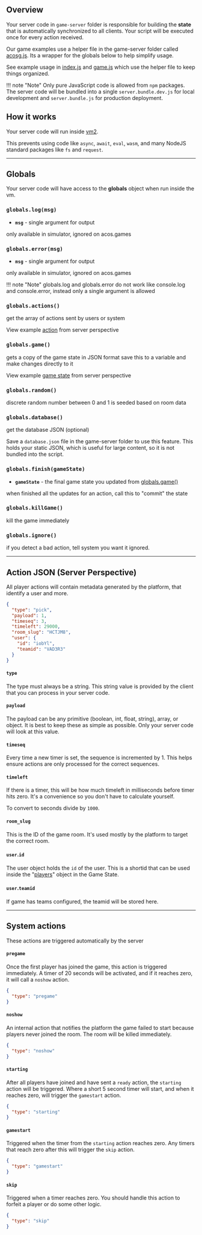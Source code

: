 ## Overview

Your server code in `game-server` folder is responsible for building the **state** that is automatically synchronized to all clients.  Your script will be executed once for every action received.

Our game examples use a helper file in the game-server folder called [acosg.js](https://github.com/acosgames/tictactoe/blob/main/game-server/acosg.js). Its a wrapper for the globals below to help simplify usage.

See example usage in [index.js](https://github.com/acosgames/tictactoe/blob/main/game-server/index.js) and [game.js](https://github.com/acosgames/tictactoe/blob/main/game-server/game.js) which use the helper file to keep things organized.

!!! note "Note"
    Only pure JavaScript code is allowed from `npm` packages.  The server code will be bundled into a single `server.bundle.dev.js` for local development and `server.bundle.js` for production deployment.

## How it works

Your server code will run inside [vm2](https://github.com/patriksimek/vm2).  

This prevents using code like `async`, `await`, `eval`, `wasm`, and many NodeJS standard packages like `fs` and `request`.

---

## Globals

Your server code will have access to the **globals** object when run inside the vm.


### **`globals.log(msg)`**

- **`msg`** - single argument for output

only available in simulator, ignored on acos.games 

### **`globals.error(msg)`**

- **`msg`** - single argument for output

only available in simulator, ignored on acos.games 

!!! note "Note"
    globals.log and globals.error do not work like console.log and console.error, instead only a single argument is allowed

### **`globals.actions()`**

get the array of actions sent by users or system

View example [action](#action-json-server-perspective) from server perspective

### **`globals.game()`**

gets a copy of the game state in JSON format save this to a variable and make changes directly to it

View example [game state](/gamestate/#server-perspective-tictactoe) from server perspective

### **`globals.random()`**

discrete random number between 0 and 1 is seeded based on room data

### **`globals.database()`**

get the database JSON (optional)

Save a `database.json` file in the game-server folder to use this feature.  This holds your static JSON, which is useful for large content, so it is not bundled into the script.

### **`globals.finish(gameState)`**

- **`gameState`** - the final game state you updated from [globals.game()](#globalsgame)

when finished all the updates for an action, call this to "commit" the state




### **`globals.killGame()`**

kill the game immediately

### **`globals.ignore()`**

if you detect a bad action, tell system you want it ignored.


---

## Action JSON (Server Perspective)

All player actions will contain metadata generated by the platform, that identify a user and more.  

```json
{
  "type": "pick",
  "payload": 1,
  "timeseq": 3,
  "timeleft": 29000,
  "room_slug": "HCTJM8",
  "user": { 
    "id": "iobYl", 
    "teamid": "VAD3R3" 
  }
}
```

#### `type`

The type must always be a string.  This string value is provided by the client that you can process in your server code.

#### `payload`

The payload can be any primitive (boolean, int, float, string), array, or object.  It is best to keep these as simple as possible.  Only your server code will look at this value.

#### `timeseq`

Every time a new timer is set, the sequence is incremented by 1.  This helps ensure actions are only processed for the correct sequences.


#### `timeleft`

If there is a timer, this will be how much timeleft in milliseconds before timer hits zero.  It's a convenience so you don't have to calculate yourself. 

To convert to seconds divide by `1000`.

#### `room_slug`

This is the ID of the game room.  It's used mostly by the platform to target the correct room. 


#### `user`.`id`

The user object holds the `id` of the user.  This is a shortid that can be used inside the "[players](/development/#players)" object in the Game State.

#### `user`.`teamid`

If game has teams configured, the teamid will be stored here.

---


## System actions

These actions are triggered automatically by the server

#### `pregame`

Once the first player has joined the game, this action is triggered immediately.  A timer of 20 seconds will be activated, and if it reaches zero, it will call a `noshow` action.
```json
{
  "type": "pregame"
}
```

#### `noshow`

An internal action that notifies the platform the game failed to start because players never joined the room.  The room will be killed immediately.
```json
{
  "type": "noshow"
}
```

#### `starting`

After all players have joined and have sent a `ready` action, the `starting` action will be triggered.  Where a short 5 second timer will start, and when it reaches zero, will trigger the `gamestart` action.
```json
{
  "type": "starting"
}
```

#### `gamestart`

Triggered when the timer from the `starting` action reaches zero.  Any timers that reach zero after this will trigger the `skip` action.
```json
{
  "type": "gamestart"
}
```

#### `skip`

Triggered when a timer reaches zero.  You should handle this action to forfeit a player or do some other logic.
```json
{
  "type": "skip"
}
```


